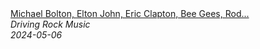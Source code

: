 <!--2024-05-06 01:13:05-->
<div class="yb">
  <a class="nodecor" href="/index.html?rok/michael_bolton_elton_john_eric_clapton_bee_gees_rod_stewart_-_soft_rock_love_songs_70s_80s_90s">
    <img class="preview" data-videoid="F3UlPapW2gk" src="https://i3.ytimg.com/vi/F3UlPapW2gk/hqdefault.jpg" align="middle" alt="">
  </a>
  <div class="inlbl text">
    <a class="nodecor" href="/index.html?rok/michael_bolton_elton_john_eric_clapton_bee_gees_rod_stewart_-_soft_rock_love_songs_70s_80s_90s">Michael Bolton, Elton John, Eric Clapton, Bee Gees, Rod...</a><br>
    <i class="smaller2">Driving Rock Music</i><br>
    <i class="smaller3">2024-05-06</i>
  </div>
</div>

